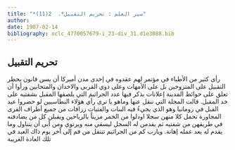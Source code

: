 ```yaml
---
title: "*سير العلم : تحريم التقبيل*.  2(11)"
author: 
date: 1907-02-14
bibliography: oclc_4770057679-i_23-div_31.d1e3088.bib
---
```




##  تحريم التقبيل 


 رأى كثير من الأطباء في مؤتمر لهم عقدوه في  إحدى  مدن أميركا أن يسن قانون يحظر التقبيل على المتزوجين بل على الأمهات وعلى ذوي القربى والاخدان والمتحابين ورأوا أن تعلق على حوائط المدينة إعلانات يذكر فيها عدد الجراثيم التي يلصقها المقبل بشفتيه على خد المقبل. قالت المجلة التي ننقل عنها وماهو يا ترى رأي هؤلاء النطاسيين لو حضروا عيد القبل في رومانيا وهو الذي يجيءُ فيه البنات والفتيات زرافات من جميع أطراف القرى المجاورة تحمل كلا منهن سجلا اودلوا من الخمر مزيناً بالرياحين ويقبلن كل من يضادفنه في طريقهن من شفتيه ثم يقدمن له السجل ليسقي منه ويرتوي ومن أبى أن يتناول وما يقدم له يعد عمله إهانة. ويارب كم من الجراثيم تنتقل من فم إلى آخر يوم ذاك العيد في تلك العادة الغريبة 
